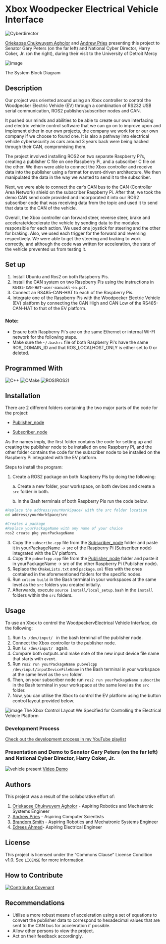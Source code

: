# Xbox Woodpecker Electrical Vehicle Interface </h2>
![Cyberdirector](https://github.com/Osestic/Xbox-Woodpecker-Electrical-Vehicle-Interface/assets/42704298/2618f998-ee56-48d8-8924-cf8c0920eed5)

[Oriekaose Chukwuyem Agholor](https://www.linkedin.com/in/oriekaose-agholor/) and [Andrew Pries](https://www.linkedin.com/in/andrew-pries-08781721b/) presenting this project to Senator Gary Peters (on the far left) and National Cyber Director, Harry Coker, Jr. (on the right), during their visit to the University of Detroit Mercy

![image](https://github.com/Osestic/Xbox-Woodpecker-Electrical-Vehicle-Interface/assets/42704298/af71fddf-a03f-4eec-9f53-9b2c77fc29a9)

The System Block Diagram
## Description
Our project was oriented around using an Xbox controller to control the Woodpecker Electric Vehicle (EV) through a combination of RS232 USB serial communication, ROS2 publisher/subscriber nodes and CAN. 

It pushed our minds and abilities to be able to create our own interfacing and electric vehicle control software that we can go on to improve upon and implement either in our own projects, the company we work for or our own company if we choose to found one. It is also a pathway into electrical vehicle cybersecurity as cars around 3 years back were being hacked through their CAN, compromising them.

The project involved installing ROS2 on two separate Raspberry Pi’s, creating a publisher C file on one Raspberry Pi, and a subscriber C file on the other.  We then were able to connect the Xbox controller and receive data into the publisher using a format for event-driven architecture. We then manipulated the data in the way we wanted to send it to the subscriber. 

Next, we were able to connect the car’s CAN bus to the CAN (Controller Area Network) shield on the subscriber Raspberry Pi. After that, we took the demo CAN send code provided and incorporated it into our ROS2 subscriber code that was receiving data from the topic and used it to send that data to the CAN of the vehicle. 

Overall, the Xbox controller can forward steer, reverse steer, brake and accelerate/decelerate the vehicle by sending data to the modules responsible for each action. We used one joystick for steering and the other for braking. Also, we used each trigger for the forward and reversing respectively. We were able to get the steering and braking to work correctly, and although the code was written for acceleration, the state of the vehicle prevented us from testing it.


## Set up
1.  Install Ubuntu and Ros2 on both Raspberry Pis.
2.	Install the CAN system on two Raspberry Pis using the instructions in ```RS485-CAN-HAT-user-manuakl-en.pdf```.
3.	Connect an RS485-CAN-HAT to each of the Raspberry Pis.
4.	Integrate one of the Raspberry Pis with the Woodpecker Electric Vehicle (EV) platform by connecting the CAN High and CAN Low of the RS485-CAN-HAT to that of the EV platform.

### Note:
  - Ensure both Raspberry Pi's are on the same Ethernet or internal WI-FI network for the following steps.
  - Make sure the ```~/.bashrc``` file of both Raspberry Pi's have the same ROS_DOMAIN_ID and that ROS_LOCALHOST_ONLY is either set to 0 or deleted. 

## Programmed With

![C++](https://img.shields.io/badge/c++-%2300599C.svg?style=for-the-badge&logo=c%2B%2B&logoColor=white)
![CMake](https://img.shields.io/badge/CMake-%23008FBA.svg?style=for-the-badge&logo=cmake&logoColor=white)
![ROS](https://img.shields.io/badge/ros-%230A0FF9.svg?style=for-the-badge&logo=ros&logoColor=white)(ROS2)


## Installation
There are 2 different folders containing the two major parts of the code for the project:
- [Publisher_node](https://github.com/Osestic/Xbox-Woodpecker-Electrical-Vehicle-Interface/tree/main/Publisher_node)

- [Subscriber_node](https://github.com/Osestic/Xbox-Woodpecker-Electrical-Vehicle-Interface/tree/main/Subscriber_node)


As the names imply, the first folder contains the code for setting up and creating the publisher node to be installed on one Raspberry Pi, and the other folder contains the code for the subscriber node to be installed on the Raspberry Pi integrated with the EV platform. 

Steps to install the program:
1. Create a ROS2 package on both Raspberry Pis by doing the following:

   a. Create a new folder, your workspace, on both devices and create a ```src``` folder in both.

   b. In the Bash terminals of both Raspberry Pis run the code below.
```bash
#Replace the address/yourWorkSpace/ with the src folder location
cd address/yourWorkSpace/src

#Creates a package
#Replace yourPackageName with any name of your choice
ros2 create pkg yourPackageName
```

3. Copy the ```subscribe.cpp``` file from the [Subscriber_node](https://github.com/Osestic/Xbox-Woodpecker-Electrical-Vehicle-Interface/tree/main/Subscriber_node) folder and paste it in yourPackageName -> src of the Raspberry Pi (Subscriber node) integrated with the EV platform.
4. Copy the ```pubvelcpp.cpp``` file from the [Publisher_node](https://github.com/Osestic/Xbox-Woodpecker-Electrical-Vehicle-Interface/tree/main/Publisher_node) folder and paste it in yourPackageName -> src of the other Raspberry Pi (Publisher node).  
5. Replace the ```CMakeLists.txt``` and ```package.xml``` files with the ones contained in the aforementioned folders for the specific nodes.
6. Run ```colcon build``` in the Bash terminal in your workspaces at the same level as the ```src``` folders you created initially.
7. Afterwards, execute ```source install/local_setup.bash``` in the ```install``` folders within the ```src``` folders.

## Usage
To use an Xbox to control the WoodpeckervElectrical Vehicle Interface, do the following:
1. Run ```ls /dev/input/ ``` in the bash terminal of the publisher node.
2. Connect the Xbox controller to the publisher node.
3. Run ```ls /dev/input/ ``` again.
4. Compare both outputs and  make note of the new input device file name that starts with ```event```.
5. Run ```ros2 run yourPackageName pubvelcpp /dev/input/inputDeviceFileName``` in the Bash terminal in your workspace at the same level as the ```src``` folder.
6. Then, on your subscriber node run ```ros2 run yourPackageName subscribe ``` in the Bash terminal in your workspace at the same level as the ```src``` folder.
7. Now, you can utilise the Xbox to control the EV platform using the button control layout provided below.

![image](https://github.com/Osestic/Xbox-Woodpecker-Electrical-Vehicle-Interface/assets/42704298/90b6bb2a-35ac-4027-9f35-61e07d7346bc)
The Xbox Control Layout We Specified for Controlling the Electrical Vehicle Platform</p>

### Development Process
[Check out the development process in my YouTube playlist](https://www.youtube.com/playlist?list=PL0DIBq2mP_CGUCG4vjxHVTH7tr-DX0TGv)


### Presentation and Demo to Senator Gary Peters (on the far left) and National Cyber Director, Harry Coker, Jr. 
![vehicle present](https://github.com/Osestic/Xbox-Woodpecker-Electrical-Vehicle-Interface/assets/42704298/d906fbe6-7b2e-4556-9d71-ab96f1bfa41f)
[Video Demo](https://youtu.be/h61ZqsItLts?si=CaRQgDzqr-zjd_1M) 

 
## Authors
This project was a result of the collaborative effort of:
1. [Oriekaose Chukwuyem Agholor](https://www.linkedin.com/in/oriekaose-agholor/) - Aspiring Robotics and Mechatronic Systems Engineer 
2. [Andrew Pries](https://www.linkedin.com/in/andrew-pries-08781721b/) - Aspiring Computer Scientists
3. [Brandom Smith](https://www.linkedin.com/in/brandon-smith4/) - Aspiring Robotics and Mechatronic Systems Engineer
4. [Edrees Ahmed](https://www.linkedin.com/in/edrees-ahmed-1a2186168/)- Aspiring Electrical Engineer

## License
This project is licensed under the “Commons Clause” License Condition v1.0. See ```LICENSE``` for more information.


## How to Contribute
[![Contributor Covenant](https://img.shields.io/badge/Contributor%20Covenant-2.1-4baaaa.svg)](https://www.contributor-covenant.org/version/2/1/code_of_conduct/)


## Recommendations
- Utilise a more robust means of acceleration using a set of equations to convert the publisher data to correspond to hexadecimal values that are sent to the CAN bus for acceleration if possible.
- Allow other persons to view the project.
- Act on their feedback accordingly.

